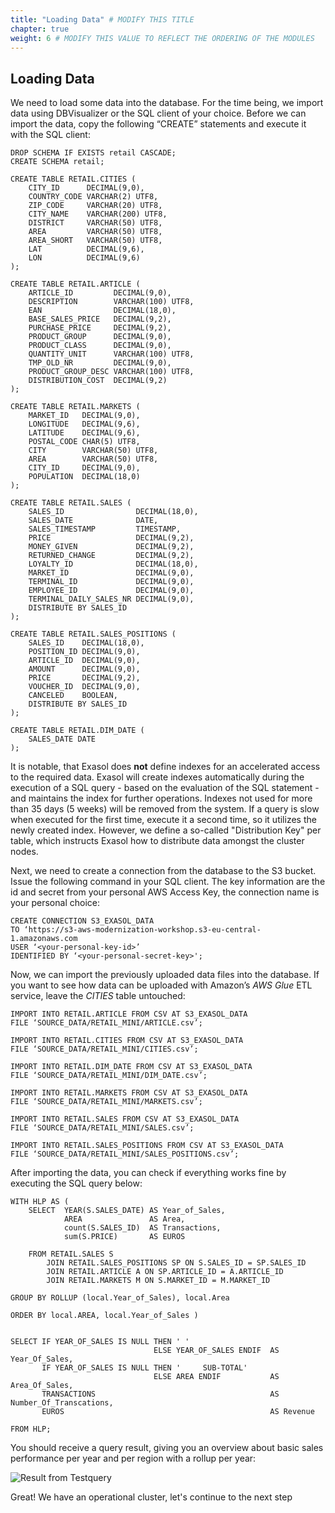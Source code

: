 ```yaml
---
title: "Loading Data" # MODIFY THIS TITLE
chapter: true
weight: 6 # MODIFY THIS VALUE TO REFLECT THE ORDERING OF THE MODULES
---
```


## Loading Data

We need to load some data into the database. For the time being, we import data using DBVisualizer or the SQL client of your choice. Before we can import the data, copy the following “CREATE” statements and execute it with the SQL client:

	DROP SCHEMA IF EXISTS retail CASCADE; 
	CREATE SCHEMA retail;

	CREATE TABLE RETAIL.CITIES (
        CITY_ID      DECIMAL(9,0),
        COUNTRY_CODE VARCHAR(2) UTF8,
        ZIP_CODE     VARCHAR(20) UTF8,
        CITY_NAME    VARCHAR(200) UTF8,
        DISTRICT     VARCHAR(50) UTF8,
        AREA         VARCHAR(50) UTF8,
        AREA_SHORT   VARCHAR(50) UTF8,
        LAT          DECIMAL(9,6),
        LON          DECIMAL(9,6)
	);

	CREATE TABLE RETAIL.ARTICLE (
        ARTICLE_ID         DECIMAL(9,0),
        DESCRIPTION        VARCHAR(100) UTF8,
        EAN                DECIMAL(18,0),
        BASE_SALES_PRICE   DECIMAL(9,2),
        PURCHASE_PRICE     DECIMAL(9,2),
        PRODUCT_GROUP      DECIMAL(9,0),
        PRODUCT_CLASS      DECIMAL(9,0),
        QUANTITY_UNIT      VARCHAR(100) UTF8,
        TMP_OLD_NR         DECIMAL(9,0),
        PRODUCT_GROUP_DESC VARCHAR(100) UTF8,
        DISTRIBUTION_COST  DECIMAL(9,2)
	);

	CREATE TABLE RETAIL.MARKETS (
        MARKET_ID   DECIMAL(9,0),
        LONGITUDE   DECIMAL(9,6),
        LATITUDE    DECIMAL(9,6),
        POSTAL_CODE CHAR(5) UTF8,
        CITY        VARCHAR(50) UTF8,
        AREA        VARCHAR(50) UTF8,
        CITY_ID     DECIMAL(9,0),
        POPULATION  DECIMAL(18,0)
	);

	CREATE TABLE RETAIL.SALES (
	    SALES_ID                DECIMAL(18,0),
        SALES_DATE              DATE,
        SALES_TIMESTAMP         TIMESTAMP,
        PRICE                   DECIMAL(9,2),
        MONEY_GIVEN             DECIMAL(9,2),
        RETURNED_CHANGE         DECIMAL(9,2),
        LOYALTY_ID              DECIMAL(18,0),
        MARKET_ID               DECIMAL(9,0),
        TERMINAL_ID             DECIMAL(9,0),
        EMPLOYEE_ID             DECIMAL(9,0),
        TERMINAL_DAILY_SALES_NR DECIMAL(9,0),
        DISTRIBUTE BY SALES_ID
	);

	CREATE TABLE RETAIL.SALES_POSITIONS (
        SALES_ID    DECIMAL(18,0),
        POSITION_ID DECIMAL(9,0),
        ARTICLE_ID  DECIMAL(9,0),
        AMOUNT      DECIMAL(9,0),
        PRICE       DECIMAL(9,2),
        VOUCHER_ID  DECIMAL(9,0),
        CANCELED    BOOLEAN,
        DISTRIBUTE BY SALES_ID
	);

	CREATE TABLE RETAIL.DIM_DATE (
        SALES_DATE DATE
    );

It is notable, that Exasol does <b>not</b> define indexes for an accelerated access to the required data. Exasol will create indexes automatically during 
the execution of a SQL query - based on the evaluation of the SQL statement - and maintains the index for further operations. Indexes not used for more than 35 days (5 weeks) will be removed from the system. If a query is slow when executed for the first time, execute it a second time, so it utilizes the newly created index. 
However, we define a so-called "Distribution Key" per table, which instructs Exasol how to distribute data amongst the cluster nodes.

Next, we need to create a connection from the database to the S3 bucket. Issue the following command in your SQL client. The key information are the id and secret from your personal AWS Access Key, the connection name is your personal choice: 

	CREATE CONNECTION S3_EXASOL_DATA 
    TO ‘https://s3-aws-modernization-workshop.s3-eu-central-1.amazonaws.com
	USER ‘<your-personal-key-id>’
	IDENTIFIED BY ‘<your-personal-secret-key>';

Now, we can import the previously uploaded data files into the database. If you want to see how data can be uploaded with Amazon’s <i>AWS Glue</i> ETL service, leave the <i>CITIES</i> table untouched:

	IMPORT INTO RETAIL.ARTICLE FROM CSV AT S3_EXASOL_DATA
	FILE ‘SOURCE_DATA/RETAIL_MINI/ARTICLE.csv’;

	IMPORT INTO RETAIL.CITIES FROM CSV AT S3_EXASOL_DATA
	FILE ‘SOURCE_DATA/RETAIL_MINI/CITIES.csv’;

	IMPORT INTO RETAIL.DIM_DATE FROM CSV AT S3_EXASOL_DATA
	FILE ‘SOURCE_DATA/RETAIL_MINI/DIM_DATE.csv’;

	IMPORT INTO RETAIL.MARKETS FROM CSV AT S3_EXASOL_DATA
	FILE ‘SOURCE_DATA/RETAIL_MINI/MARKETS.csv’;

	IMPORT INTO RETAIL.SALES FROM CSV AT S3_EXASOL_DATA
	FILE ‘SOURCE_DATA/RETAIL_MINI/SALES.csv’;

	IMPORT INTO RETAIL.SALES_POSITIONS FROM CSV AT S3_EXASOL_DATA
	FILE ‘SOURCE_DATA/RETAIL_MINI/SALES_POSITIONS.csv’;

After importing the data, you can check if everything works fine by executing the SQL query below:

	WITH HLP AS (
    	SELECT  YEAR(S.SALES_DATE) AS Year_of_Sales,
            	AREA               AS Area,
            	count(S.SALES_ID)  AS Transactions,
            	sum(S.PRICE)       AS EUROS

    	FROM RETAIL.SALES S 
        	JOIN RETAIL.SALES_POSITIONS SP ON S.SALES_ID = SP.SALES_ID
        	JOIN RETAIL.ARTICLE A ON SP.ARTICLE_ID = A.ARTICLE_ID
        	JOIN RETAIL.MARKETS M ON S.MARKET_ID = M.MARKET_ID

    GROUP BY ROLLUP (local.Year_of_Sales), local.Area

    ORDER BY local.AREA, local.Year_of_Sales )


	SELECT IF YEAR_OF_SALES IS NULL THEN ' ' 
		                            ELSE YEAR_OF_SALES ENDIF  AS Year_Of_Sales,
		   IF YEAR_OF_SALES IS NULL THEN '     SUB-TOTAL'
			                        ELSE AREA ENDIF           AS Area_Of_Sales,
		   TRANSACTIONS                                       AS Number_Of_Transcations,
		   EUROS                                              AS Revenue

	FROM HLP;

You should receive a query result, giving you an overview about basic sales performance per year and per region with a rollup per year:

![Result from Testquery](/images/exasol/01_09_test_result.png)

Great! We have an operational cluster, let's continue to the next step

